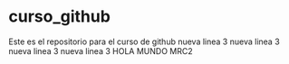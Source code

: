 # curso_github
Este es el repositorio para el curso de github
nueva linea 3
nueva linea 3
nueva linea 3
nueva linea 3
HOLA MUNDO MRC2
